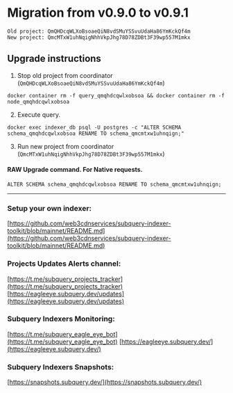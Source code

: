 # Migration from v0.9.0 to v0.9.1
```
Old project: QmQHDcqWLXoBsoaeQiN8vdSMuYSSvuUdaHa86YmKckQf4m
New project: QmcMTxW1uhNqigNhhVkpJhg78D78ZDBt3F39wp557M1mkx
```


## Upgrade instructions
 1) Stop old project from coordinator (`QmQHDcqWLXoBsoaeQiN8vdSMuYSSvuUdaHa86YmKckQf4m`)

```
docker container rm -f query_qmqhdcqwlxobsoa && docker container rm -f node_qmqhdcqwlxobsoa
```

 2) Execute query.

```
docker exec indexer_db psql -U postgres -c "ALTER SCHEMA schema_qmqhdcqwlxobsoa RENAME TO schema_qmcmtxw1uhnqign;"

```

 3) Run new project from coordinator (`QmcMTxW1uhNqigNhhVkpJhg78D78ZDBt3F39wp557M1mkx`)

#### RAW Upgrade command. For Native requests.
`ALTER SCHEMA schema_qmqhdcqwlxobsoa RENAME TO schema_qmcmtxw1uhnqign;`


___
### Setup your own indexer:

[https://github.com/web3cdnservices/subquery-indexer-toolkit/blob/mainnet/README.md](https://github.com/web3cdnservices/subquery-indexer-toolkit/blob/mainnet/README.md)

### Projects Updates Alerts channel:

[https://t.me/subquery_projects_tracker](https://t.me/subquery_projects_tracker) [https://eagleeye.subquery.dev/updates](https://eagleeye.subquery.dev/updates)

### Subquery Indexers Monitoring:

[https://t.me/subquery_eagle_eye_bot](https://t.me/subquery_eagle_eye_bot) [https://eagleeye.subquery.dev/](https://eagleeye.subquery.dev/)


### Subquery Indexers Snapshots:

[https://snapshots.subquery.dev/](https://snapshots.subquery.dev/)
